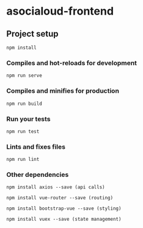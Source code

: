 # asocialoud-frontend

## Project setup
```
npm install
```

### Compiles and hot-reloads for development
```
npm run serve
```

### Compiles and minifies for production
```
npm run build
```

### Run your tests
```
npm run test
```

### Lints and fixes files
```
npm run lint
```


### Other dependencies
```
npm install axios --save (api calls)

npm install vue-router --save (routing)

npm install bootstrap-vue --save (styling)

npm install vuex --save (state management)
```